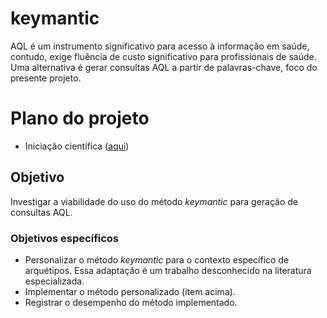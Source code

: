 # keymantic
AQL é um instrumento significativo para acesso à informação em saúde, contudo, exige fluência de custo significativo para profissionais de saúde. Uma alternativa é gerar consultas AQL a partir de palavras-chave, foco do presente projeto.

# Plano do projeto
- Iniciação científica ([aqui](https://docs.google.com/document/d/1mWNLwYy9H4FYTgc9hbmU4QttvOldDwPYqFij8oIkHDE/edit?usp=sharing))

## Objetivo
Investigar a viabilidade do uso do método _keymantic_ para geração de consultas AQL.

### Objetivos específicos
- Personalizar o método _keymantic_ para o contexto específico de arquétipos. Essa adaptação é um trabalho desconhecido na literatura especializada.
- Implementar o método personalizado (item acima).
- Registrar o desempenho do método implementado.
